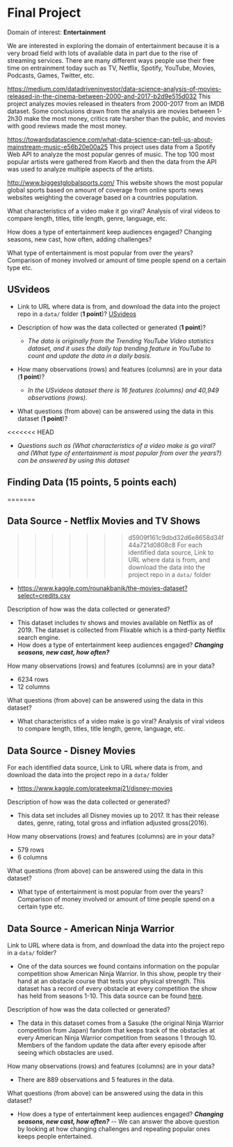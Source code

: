 
# Final Project

Domain of interest: **Entertainment**

We are interested in exploring the domain of entertainment because it is a very broad field with lots of available data in part due to the rise of streaming services. There are many different ways people use their free time on entrainment today such as TV, Netflix, Spotify, YouTube, Movies, Podcasts, Games, Twitter, etc.


https://medium.com/datadriveninvestor/data-science-analysis-of-movies-released-in-the-cinema-between-2000-and-2017-b2d9e515d032
This project analyzes movies released in theaters from 2000-2017 from an IMDB dataset. Some conclusions drawn from the analysis are movies between 1-2h30 make the most money, critics rate harsher than the public, and movies with good reviews made the most money.

https://towardsdatascience.com/what-data-science-can-tell-us-about-mainstream-music-e56b20e00a25
This project uses data from a Spotify Web API to analyze the most popular genres of music. The top 100 most popular artists were gathered from Kworb and then the data from the API was used to analyze multiple aspects of the artists.

http://www.biggestglobalsports.com/
This website shows the most popular global sports based on amount of coverage from online sports news websites weighting the coverage based on a countries population.  



What characteristics of a video make it go viral? Analysis of viral videos to compare length, titles, title length, genre, language, etc.

How does a type of entertainment keep audiences engaged? Changing seasons, new cast, how often, adding challenges?

What type of entertainment is most popular from over the years? Comparison of money involved or amount of time people spend on a certain type etc.

## USvideos

- Link to URL where data is from, and download the data into the project repo in a `data/` folder (**1 point**)?
[USvideos](https://www.kaggle.com/datasnaek/youtube-new?select=USvideos.csv)


- Description of how was the data collected or generated (**1 point**)?

  - *The data is originally from the Trending YouTube Video statistics dataset, and it uses the daily top trending feature in YouTube to count and update the data in a daily basis.*


- How many observations (rows) and features (columns) are in your data (**1 point**)?

  - *In the USvideos dataset there is 16 features (columns) and 40,949 observations (rows).*


- What questions (from above) can be answered using the data in this dataset (**1 point**)?

<<<<<<< HEAD
- *Questions such as (What characteristics of a video make is go viral? and (What type of entertainment is most popular from over the years?) can be answered by using this dataset*

## Finding Data (**15 points**, 5 points each)
=======
## Data Source - Netflix Movies and TV Shows
>>>>>>> d5909f161c9dbd32d6e8658d34f44a721d0808c8
For each identified data source,
Link to URL where data is from, and download the data into the project repo in a `data/` folder
- https://www.kaggle.com/rounakbanik/the-movies-dataset?select=credits.csv

Description of how was the data collected or generated?
- This dataset includes tv shows and movies available on Netflix as of 2019. The dataset is collected from Flixable which is a third-party Netflix search engine.
- How does a type of entertainment keep audiences engaged? _**Changing seasons, new cast, how often?**_

How many observations (rows) and features (columns) are in your data?
- 6234 rows
- 12 columns


What questions (from above) can be answered using the data in this dataset?
- What characteristics of a video make is go viral? Analysis of viral videos to compare length, titles, title length, genre, language, etc.

## Data Source - Disney Movies
For each identified data source,
Link to URL where data is from, and download the data into the project repo in a `data/` folder

- https://www.kaggle.com/prateekmaj21/disney-movies

Description of how was the data collected or generated?
- This data set includes all Disney movies up to 2017. It has their release dates, genre, rating, total gross and inflation adjusted gross(2016).

How many observations (rows) and features (columns) are in your data?
- 579 rows
- 6 columns


What questions (from above) can be answered using the data in this dataset?
- What type of entertainment is most popular from over the years? Comparison of money involved or amount of time people spend on a certain type etc.


## Data Source - American Ninja Warrior

Link to URL where data is from, and download the data into the project repo in a `data/` folder?
- One of the data sources we found contains information on the popular competition show American Ninja Warrior. In this show, people try their hand at an obstacle course that tests your physical strength. This dataset has a record of every obstacle at every competition the show has held from seasons 1-10. This data source can be found [here](#https://data.world/ninja/anw-obstacle-history).

Description of how was the data collected or generated?
- The data in this dataset comes from a Sasuke (the original Ninja Warrior competition from Japan) fandom that keeps track of the obstacles at every American Ninja Warrior competition from seasons 1 through 10. Members of the fandom update the data after every episode after seeing which obstacles are used.

How many observations (rows) and features (columns) are in your data?
- There are 889 observations and 5 features in the data.


What questions (from above) can be answered using the data in this dataset?
- How does a type of entertainment keep audiences engaged? _**Changing seasons, new cast, how often?**_
-- We can answer the above question by looking at how changing challenges and repeating 
   popular ones keeps people entertained.
